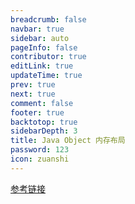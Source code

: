 ```yaml
---
breadcrumb: false
navbar: true
sidebar: auto
pageInfo: false
contributor: true
editLink: true
updateTime: true
prev: true
next: true
comment: false
footer: true
backtotop: true
sidebarDepth: 3
title: Java Object 内存布局
password: 123
icon: zuanshi
---
```


[参考链接](https://blog.csdn.net/uuqaz/article/details/123340729)
